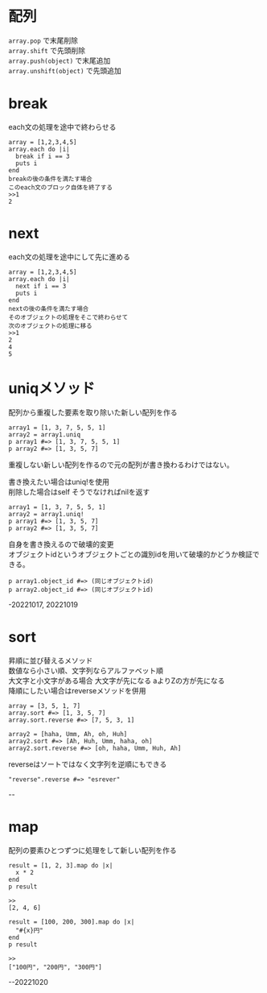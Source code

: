 # 配列
`array.pop` で末尾削除  
`array.shift` で先頭削除  
`array.push(object)` で末尾追加  
`array.unshift(object)` で先頭追加  

# break
each文の処理を途中で終わらせる  
```  
array = [1,2,3,4,5]  
array.each do |i|  
  break if i == 3  
  puts i  
end  
breakの後の条件を満たす場合  
このeach文のブロック自体を終了する  
>>1  
2  
```  

# next  
each文の処理を途中にして先に進める  
```
array = [1,2,3,4,5]
array.each do |i|
  next if i == 3
  puts i
end
nextの後の条件を満たす場合  
そのオブジェクトの処理をそこで終わらせて  
次のオブジェクトの処理に移る  
>>1
2
4
5
```  

# uniqメソッド  
配列から重複した要素を取り除いた新しい配列を作る  
```  
array1 = [1, 3, 7, 5, 5, 1]  
array2 = array1.uniq  
p array1 #=> [1, 3, 7, 5, 5, 1]  
p array2 #=> [1, 3, 5, 7]  
```  
重複しない新しい配列を作るので元の配列が書き換わるわけではない。  

書き換えたい場合はuniq!を使用  
削除した場合はself そうでなければnilを返す
```  
array1 = [1, 3, 7, 5, 5, 1]  
array2 = array1.uniq!  
p array1 #=> [1, 3, 5, 7]  
p array2 #=> [1, 3, 5, 7]  
```  
自身を書き換えるので破壊的変更  
オブジェクトidというオブジェクトごとの識別idを用いて破壊的かどうか検証できる。  
```
p array1.object_id #=> (同じオブジェクトid)  
p array2.object_id #=> (同じオブジェクトid)  
```  

-20221017, 20221019

# sort  
昇順に並び替えるメソッド  
数値なら小さい順、文字列ならアルファベット順  
大文字と小文字がある場合 大文字が先になる aよりZの方が先になる  
降順にしたい場合はreverseメソッドを併用  
```  
array = [3, 5, 1, 7]
array.sort #=> [1, 3, 5, 7]
array.sort.reverse #=> [7, 5, 3, 1]

array2 = [haha, Umm, Ah, oh, Huh]   
array2.sort #=> [Ah, Huh, Umm, haha, oh]  
array2.sort.reverse #=> [oh, haha, Umm, Huh, Ah]  
```   
reverseはソートではなく文字列を逆順にもできる  
```  
"reverse".reverse #=> "esrever"  
```  

--

# map  
配列の要素ひとつずつに処理をして新しい配列を作る  
```  
result = [1, 2, 3].map do |x|  
  x * 2  
end  
p result  

>>
[2, 4, 6]
```  
```  
result = [100, 200, 300].map do |x|  
  "#{x}円"  
end  
p result  

>>  
["100円", "200円", "300円"]  
```  

--20221020